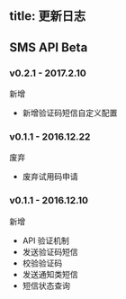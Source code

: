 
title: 更新日志
---

## SMS API Beta

### v0.2.1 - 2017.2.10

<span class="changelog add">新增</span>

- 新增验证码短信自定义配置


### v0.1.1 - 2016.12.22

<span class="changelog deprecated">废弃</span>

- 废弃试用码申请


### v0.1.1 - 2016.12.10

<span class="changelog add">新增</span>

- API 验证机制
- 发送验证码短信
- 校验验证码
- 发送通知类短信
- 短信状态查询










